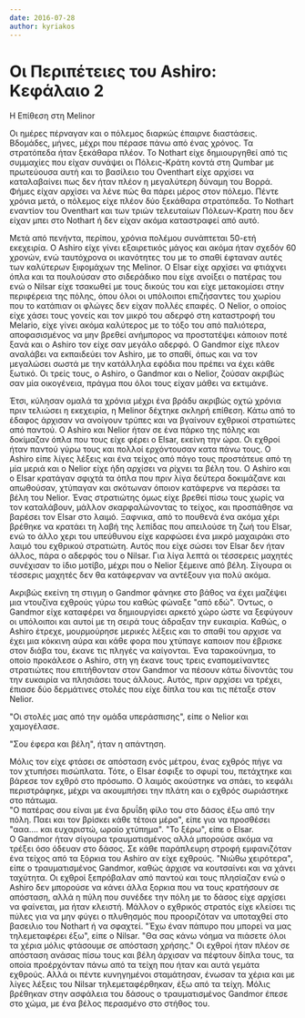 ```yaml
---
date: 2016-07-28
author: kyriakos
---
```

# Οι Περιπέτειες του Ashiro: Κεφάλαιο 2

Η Επίθεση στη Melinor  



Οι ημέρες πέρναγαν και ο πόλεμος διαρκώς έπαιρνε διαστάσεις. Βδομάδες, μήνες,
μέχρι που πέρασε πάνω από ένας χρόνος. Τα στρατόπεδα ήταν ξεκάθαρα πλέον. Το
Nothart είχε δημιουργηθεί από τις συμμαχίες που είχαν συνάψει οι Πόλεις-Κράτη
κοντά στη Qumbar με πρωτεύουσα αυτή και το βασίλειο του Oventhart είχε αρχίσει
να καταλαβαίνει πως δεν ήταν πλέον η μεγαλύτερη δύναμη του Βορρά. Φήμες είχαν
αρχίσει να λένε πώς θα πάρει μέρος στον πόλεμο. Πέντε χρόνια μετά, ο πόλεμος
είχε πλέον δύο ξεκάθαρα στρατόπεδα. Το Nothart εναντίον του Oventhart και των
τριών τελευταίων Πόλεων-Κρατη που δεν είχαν μπει στο Nothart ή δεν είχαν ακόμα
καταστραφεί από αυτό.

Μετά από πενήντα, περίπου, χρόνια πολέμου συνάπτεται 50-ετή εκεχειρία. Ο
Ashiro είχε γίνει εξαιρετικός μάγος και ακόμα ήταν σχεδόν 60 χρονών, ενώ
ταυτόχρονα οι ικανότητες του με το σπαθί έφταναν αυτές των καλύτερων ξιφομάχων
της Melinor. Ο Elsar είχε αρχίσει να φτιάχνει όπλα και τα πουλούσαν στο
σιδεράδικο που είχε ανοίξει ο πατέρας του ενώ ο Nilsar είχε τσακωθεί με τους
δικούς του και είχε μετακομίσει στην περιφέρεια της πόλης, όπου όλοι οι
υπόλοιποι επιζήσαντες του χωρίου που το κατάπιαν οι φλώγες δεν είχαν πολλές
επαφές. Ο Nelior, ο οποίος είχε χάσει τους γονείς και τον μικρό του αδερφό στη
καταστροφή του Melario, είχε γίνει ακόμα καλύτερος με το τόξο του από
παλιότερα, αποφασισμένος να μην βρεθεί ανήμπορος να προστατέψει κάποιον ποτέ
ξανά και ο Ashiro τον είχε σαν μεγάλο αδερφό. Ο Gandmor είχε πλεον αναλάβει να
εκπαιδεύει τον Ashiro, με το σπαθί, όπως και να τον μεγαλώσει σωστά με την
κατάλληλα εφόδια που πρέπει να έχει κάθε ξωτικό. Οι τρείς τους, o Ashiro, ο
Gandmor και ο Nelior, ζούσαν ακριβώς σαν μία οικογένεια, πράγμα που όλοι τους
είχαν μάθει να εκτιμάνε.

Έτσι, κύλησαν ομαλά τα χρόνια μέχρι ένα βράδυ ακριβώς οχτώ χρόνια πριν
τελιώσει η εκεχειρία, η Melinor δέχτηκε σκληρή επίθεση. Κάτω από το έδαφος
άρχισαν να ανοίγουν τρύπες και να βγαίνουν εχθρικοί στρατιώτες από παντού. Ο
Ashiro και Nelior ήταν σε ένα πάρκο της πόλης και δοκίμαζαν όπλα που τους είχε
φέρει ο Elsar, εκείνη την ώρα. Οι εχθροί ήταν παντού γύρω τους και πολλοί
ερχόντουσαν κατα πάνω τους. Ο Ashiro είπε λίγες λέξεις και ένα τείχος από πάγο
τους προστάτευε από τη μία μεριά και ο Nelior είχε ήδη αρχίσει να ρίχνει τα
βέλη του. Ο Ashiro και ο Elsar κρατάγαν σφιχτά τα όπλα που πριν λίγα δεύτερα
δοκιμάζανε και απωθούσαν, χτύπαγαν και σκότωναν όποιον κατάφερνε να περάσει τα
βέλη του Nelior. Ένας στρατιώτης όμως είχε βρεθεί πίσω τους χωρίς να τον
καταλάβουν, μάλλον σκαρφαλώνοντας το τείχος, και προσπάθησε να βαρέσει τον
Elsar στο λαιμό. Ξαφνικα, από το πουθενά ένα ακόμα χέρι βρέθηκε να κρατάει τη
λαβή της λεπίδας που απειλούσε τη ζωή του Elsar, ενώ το άλλο χερι του
υπεύθυνου είχε καρφώσει ένα μικρό μαχαιράκι στο λαιμό του εχθρικού στρατιώτη.
Αυτός που είχε σώσει τον Elsar δεν ήταν άλλος, πάρα ο αδερφός του ο Nilsar.
Για λίγα λεπτά οι τέσσερεις μαχητές συνέχισαν το ίδιο μοτίβο, μέχρι που ο
Nelior ξέμεινε από βέλη. Σίγουρα οι τέσσερις μαχητές δεν θα κατάφερναν να
αντέξουν για πολύ ακόμα.

Ακριβώς εκείνη τη στιγμη ο Gandmor φάνηκε στο βάθος να έχει μαζέψει μια
ντουζίνα εχθρούς γύρω του καθώς φώναξε "από εδώ". Όντως, ο Gandmor είχε
καταφέρει να δημιουργίσει αρκετό χώρο ώστε να ξεφύγουν οι υπόλοιποι και αυτοί
με τη σειρά τους άδραξαν την ευκαιρία. Καθώς, ο Ashiro έτρεχε, μουρμούρησε
μερικές λέξεις και το σπαθί του αρχισε να έχει μια κόκκινη αύρα και κάθε φορα
που χτύπαγε καποιον που έβρισκε στον διάβα του, έκανε τις πληγές να καίγονται.
Ένα ταρακούνημα, το οποίο προκάλεσε ο Ashiro, στη γη έκανε τους τρεις
εναπομείναντες στρατιώτες που επιτήθονταν στον Gandmor να πέσουν κάτω δίνοντάς
του την ευκαιρία να πλησιάσει τους άλλους. Αυτός, πριν αρχίσει να τρέχει,
έπιασε δύο δερμάτινες στολές που είχε δίπλα του και τις πέταξε στον Nelior.

"Οι στολές μας από την ομάδα υπεράσπισης", είπε ο Nelior και χαμογέλασε.

"Σου έφερα και βέλη", ήταν η απάντηση.

Μόλις τον είχε φτάσει σε απόσταση ενός μέτρου, ένας εχθρός πήγε να τον
χτυπήσει πισώπλατα. Τότε, ο Elsar έσφιξε το σφυρί του, πετάχτηκε και βάρεσε
τον εχθρό στο πρόσωπο. Ο λαιμός ακούστηκε να σπάει, το κεφάλι περιστράφηκε,
μέχρι να ακουμπήσει την πλάτη και ο εχθρός σωριάστηκε στο πάτωμα.  
"Ο πατέρας σου είναι με ένα δρυΐδη φίλο του στο δάσος έξω από την πόλη. Παει
και τον βρίσκει κάθε τέτοια μέρα", είπε για να προσθέσει "ααα.... και
ευχαριστώ, ωραίο χτύπημα". "Το ξέρω", είπε ο Elsar.  
Ο Gandmor ήταν σίγουρα τραυματισμένος αλλά μπορούσε ακόμα να τρέξει όσο όδευαν
στο δάσος. Σε κάθε παράπλευρη στροφή εμφανιζόταν ένα τείχος από τα ξόρκια του
Ashiro αν είχε εχθρούς. "Νιώθω χειρότερα", είπε ο τραυματισμένος Gandmor,
καθώς άρχισε να κουτσαίνει και να χάνει ταχύτητα. Οι εχθροί ξεπρόβαλαν από
παντού και τους πλησίαζαν ενώ ο Ashiro δεν μπορούσε να κάνει άλλα ξορκια που
να τους κρατήσουν σε απόσταση, αλλά η πύλη που συνέδεε την πόλη με το δάσος
είχε αρχίσει να φαίνεται, μα ήταν κλειστή. Μάλλον ο εχθρικός στρατός είχε
κλείσει τις πύλες για να μην φύγει ο πλυθησμός που προοριζόταν να υποταχθεί
στο βασειλιο του Nothart ή να σφαχτεί. "Έχω έναν πάπυρο που μπορεί να μας
τηλεμεταφέρει έξω", είπε ο Nilsar. "Θα σας κάνω νόημα να πιάσετε όλοι τα χέρια
μόλις φτάσουμε σε απόσταση χρήσης." Οι εχθροί ήταν πλέον σε απόσταση ανάσας
πίσω τους και βέλη άρχισαν να πέφτουν δίπλα τους, τα οποία προέρχόνταν πάνω
από τα τείχη που ήταν και αυτά γεμάτα εχθρούς. Αλλά οι πέντε κυνηγημένοι
σταμάτησαν, ένωσαν τα χέρια και με λίγες λέξεις του Nilsar τηλεμεταφέρθηκαν,
έξω από τα τείχη. Μόλις βρέθηκαν στην ασφάλεια του δάσους ο τραυματισμένος
Gandmor έπεσε στο χώμα, με ένα βέλος περασμένο στο στήθος του.

